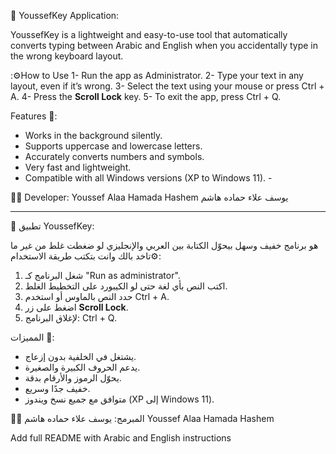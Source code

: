 💬 YoussefKey Application:

YoussefKey is a lightweight and easy-to-use tool that automatically converts typing between Arabic and English when you accidentally type in the wrong keyboard layout.

:⚙How to Use 
1- Run the app as Administrator.
2- Type your text in any layout, even if it’s wrong.
3- Select the text using your mouse or press Ctrl + A.
4- Press the **Scroll Lock** key.
5- To exit the app, press Ctrl + Q.

Features 🎯:
- Works in the background silently. 
- Supports uppercase and lowercase letters. 
- Accurately converts numbers and symbols.
- Very fast and lightweight. 
- Compatible with all Windows versions (XP to Windows 11). -

👨‍💻 Developer:
Youssef Alaa Hamada Hashem 
يوسف علاء حماده هاشم

___________________________________________________________________________________________________

💬 تطبيق YoussefKey:

هو برنامج خفيف وسهل بيحوّل الكتابة بين العربي والإنجليزي لو ضغطت غلط من غير ما تاخد بالك وانت بتكتب
طريقة الاستخدام⚙:
1. شغل البرنامج كـ "Run as administrator".
2. اكتب النص بأي لغة حتى لو الكيبورد على التخطيط الغلط.
3. حدد النص بالماوس أو استخدم Ctrl + A.
4. اضغط على زر **Scroll Lock**.
5. لإغلاق البرنامج: Ctrl + Q.

المميزات 🎯:
- يشتغل في الخلفية بدون إزعاج.
- يدعم الحروف الكبيرة والصغيرة.
- يحوّل الرموز والأرقام بدقة.
- خفيف جدًا وسريع.
- متوافق مع جميع نسخ ويندوز (XP إلى Windows 11).

👨‍💻 المبرمج:
يوسف علاء حماده هاشم 
Youssef Alaa Hamada Hashem

Add full README with Arabic and English instructions
